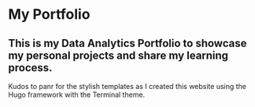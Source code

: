 # My Portfolio
## This is my Data Analytics Portfolio to showcase my personal projects and share my learning process. 

Kudos to panr for the stylish templates as I created this website using the Hugo framework with the Terminal theme.
